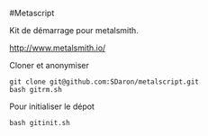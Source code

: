 #Metascript

Kit de démarrage pour metalsmith.

http://www.metalsmith.io/

Cloner et anonymiser
~~~~ 
git clone git@github.com:SDaron/metalscript.git
bash gitrm.sh
~~~~ 

Pour initialiser le dépot
~~~~ 
bash gitinit.sh
~~~~ 